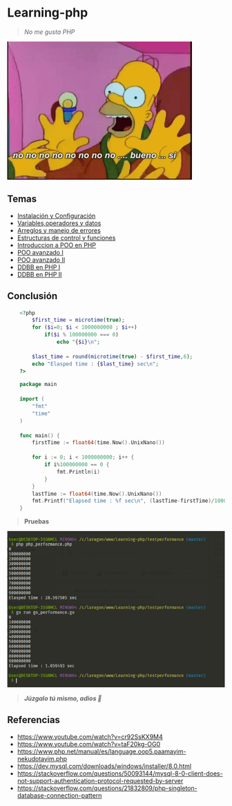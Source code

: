 # Learning-php

> *No me gusta PHP*

![alt](img/homero.gif)

## Temas

- [Instalación y Configuración](./001/README.md)
- [Variables,operadores y datos](./002/)
- [Arreglos y manejo de errores](./003/)
- [Estructuras de control y funciones](./004/)
- [Introduccion a POO en PHP](./005/)
- [POO avanzado I](./006/)
- [POO avanzado II](./007/)
- [DDBB en PHP I](./008/)
- [DDBB en PHP II](./009/)

## Conclusión

```php
    <?php
        $first_time = microtime(true);
        for ($i=0; $i < 1000000000 ; $i++)
            if($i % 100000000 === 0)
                echo "{$i}\n";

        $last_time = round(microtime(true) - $first_time,6);
        echo "Elasped time : {$last_time} sec\n";
    ?>
```

```go
    package main

    import (
        "fmt"
        "time"
    )

    func main() {
        firstTime := float64(time.Now().UnixNano())

        for i := 0; i < 1000000000; i++ {
            if i%100000000 == 0 {
                fmt.Println(i)
            }
        }
        lastTime := float64(time.Now().UnixNano())
        fmt.Printf("Elapsed time : %f sec\n", (lastTime-firstTime)/1000000000)
    }
```

> **Pruebas**

![alt](img/test_performance.png)

> ***Júzgalo tú mismo, adios 🙂***

## Referencias

- https://www.youtube.com/watch?v=cr92SsKX9M4
- https://www.youtube.com/watch?v=taF20kg-OG0
- https://www.php.net/manual/es/language.oop5.paamayim-nekudotayim.php
- https://dev.mysql.com/downloads/windows/installer/8.0.html
- https://stackoverflow.com/questions/50093144/mysql-8-0-client-does-not-support-authentication-protocol-requested-by-server
- https://stackoverflow.com/questions/21832809/php-singleton-database-connection-pattern
